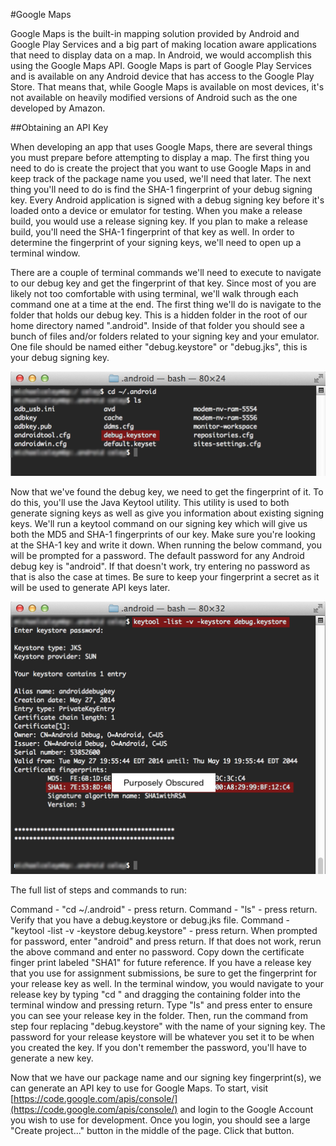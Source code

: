 #Google Maps

Google Maps is the built-in mapping solution provided by Android and Google Play Services and a big part of making location aware applications that need to display data on a map. In Android, we would accomplish this using the Google Maps API. Google Maps is part of Google Play Services and is available on any Android device that has access to the Google Play Store. That means that, while Google Maps is available on most devices, it's not available on heavily modified versions of Android such as the one developed by Amazon.

##Obtaining an API Key

When developing an app that uses Google Maps, there are several things you must prepare before attempting to display a map. The first thing you need to do is create the project that you want to use Google Maps in and keep track of the package name you used, we'll need that later. The next thing you'll need to do is find the SHA-1 fingerprint of your debug signing key. Every Android application is signed with a debug signing key before it's loaded onto a device or emulator for testing. When you make a release build, you would use a release signing key. If you plan to make a release build, you'll need the SHA-1 fingerprint of that key as well. In order to determine the fingerprint of your signing keys, we'll need to open up a terminal window.

There are a couple of terminal commands we'll need to execute to navigate to our debug key and get the fingerprint of that key. Since most of you are likely not too comfortable with using terminal, we'll walk through each command one at a time at the end. The first thing we'll do is navigate to the folder that holds our debug key. This is a hidden folder in the root of our home directory named ".android". Inside of that folder you should see a bunch of files and/or folders related to your signing key and your emulator. One file should be named either "debug.keystore" or "debug.jks", this is your debug signing key.

![](maps_key_1.png)

Now that we've found the debug key, we need to get the fingerprint of it. To do this, you'll use the Java Keytool utility. This utility is used to both generate signing keys as well as give you information about existing signing keys. We'll run a keytool command on our signing key which will give us both the MD5 and SHA-1 fingerprints of our key. Make sure you're looking at the SHA-1 key and write it down. When running the below command, you will be prompted for a password. The default password for any Android debug key is "android". If that doesn't work, try entering no password as that is also the case at times. Be sure to keep your fingerprint a secret as it will be used to generate API keys later.

![](maps_key_2.png)

The full list of steps and commands to run:

Command - "cd ~/.android" - press return.
Command - "ls" - press return.
Verify that you have a debug.keystore or debug.jks file.
Command - "keytool -list -v -keystore debug.keystore" - press return.
When prompted for password, enter "android" and press return. If that does not work, rerun the above command and enter no password.
Copy down the certificate finger print labeled "SHA1" for future reference.
If you have a release key that you use for assignment submissions, be sure to get the fingerprint for your release key as well. In the terminal window, you would navigate to your release key by typing "cd " and dragging the containing folder into the terminal window and pressing return. Type "ls" and press enter to ensure you can see your release key in the folder. Then, run the command from step four replacing "debug.keystore" with the name of your signing key. The password for your release keystore will be whatever you set it to be when you created the key. If you don't remember the password, you'll have to generate a new key.

Now that we have our package name and our signing key fingerprint(s), we can generate an API key to use for Google Maps. To start, visit [https://code.google.com/apis/console/](https://code.google.com/apis/console/) and login to the Google Account you wish to use for development. Once you login, you should see a large "Create project..." button in the middle of the page. Click that button.